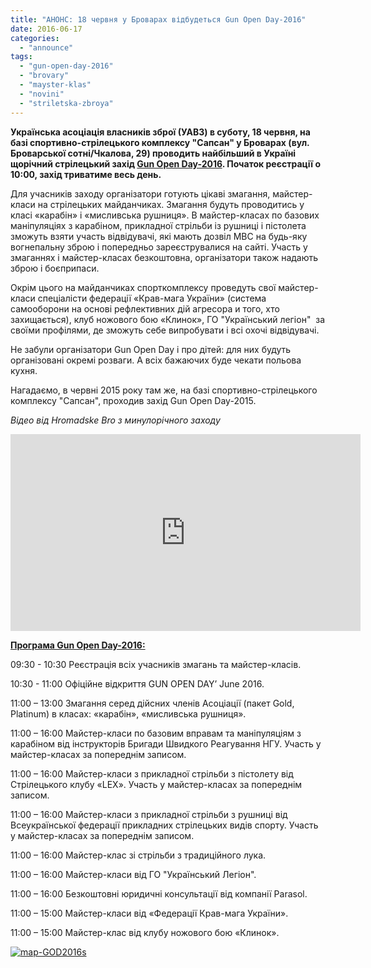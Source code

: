 ```yaml
---
title: "АНОНС: 18 червня у Броварах відбудеться Gun Open Day-2016"
date: 2016-06-17
categories: 
  - "announce"
tags: 
  - "gun-open-day-2016"
  - "brovary"
  - "mayster-klas"
  - "novini"
  - "striletska-zbroya"
---
```


**Українська асоціація власників зброї (УАВЗ) в суботу, 18 червня, на базі спортивно-стрілецького комплексу "Сапсан" у Броварах (вул. Броварської сотні/Чкалова, 29) проводить найбільший в Україні щорічний стрілецький захід [Gun Open Day-2016](http://zbroya.info/uk/partner/uavz/events/9648_gun-open-day-june-2016/). Початок реєстрації о 10:00, захід триватиме весь день.**

Для учасників заходу організатори готують цікаві змагання, майстер-класи на стрілецьких майданчиках. Змагання будуть проводитись у класі «карабін» і «мисливська рушниця». В майстер-класах по базових маніпуляціях з карабіном, прикладної стрільби із рушниці і пістолета зможуть взяти участь відвідувачі, які мають дозвіл МВС на будь-яку вогнепальну зброю і попередньо зареєструвалися на сайті. Участь у змаганнях і майстер-класах безкоштовна, організатори також надають зброю і боєприпаси.

Окрім цього на майданчиках спорткомплексу проведуть свої майстер-класи спеціалісти федерації «Крав-мага України» (система самооборони на основі рефлективних дій агресора и того, хто захищається), клуб ножового бою «Клинок», ГО "Український легіон"  за своїми профілями, де зможуть себе випробувати і всі охочі відвідувачі.

Не забули організатори Gun Open Day і про дітей: для них будуть організовані окремі розваги. А всіх бажаючих буде чекати польова кухня.

Нагадаємо, в червні 2015 року там же, на базі спортивно-стрілецького комплексу "Сапсан", проходив захід Gun Open Day-2015.

_Відео від Hromadske Bro з минулорічного заходу_

<iframe src="https://www.youtube.com/embed/AETDpAQ4Py4" width="560" height="315" frameborder="0" allowfullscreen="allowfullscreen"></iframe>

**[Програма Gun Open Day-2016:](http://zbroya.info/uk/partner/uavz/blog/9828_programa-gun-open-day-june-2016/)**

09:30 - 10:30 Реєстрація всіх учасників змагань та майстер-класів.

10:30 - 11:00 Офіційне відкриття GUN OPEN DAY’ June 2016.

11:00 – 13:00 Змагання серед дійсних членів Асоціації (пакет Gold, Platinum) в класах: «карабін», «мисливська рушниця».

11:00 – 16:00 Майстер-класи по базовим вправам та маніпуляціям з карабіном від інструкторів Бригади Швидкого Реагування НГУ. Участь у майстер-класах за попереднім записом.

11:00 – 16:00 Майстер-класи з прикладної стрільби з пістолету від Стрілецького клубу «LEX». Участь у майстер-класах за попереднім записом.

11:00 – 16:00 Майстер-класи з прикладної стрільби з рушниці від Всеукраїнської федерації прикладних стрілецьких видів спорту. Участь у майстер-класах за попереднім записом.

11:00 – 16:00 Майстер-клас зі стрільби з традиційного лука.

11:00 – 16:00 Майстер-класи від ГО "Український Легіон".

11:00 – 16:00 Безкоштовні юридичні консультації від компанії Parasol.

11:00 – 15:00 Майстер-класи від «Федерації Крав-мага України».

11:00 – 15:00 Майстер-клас від клубу ножового бою «Клинок».

[![map-GOD2016s](https://mpz.brovary.org/wp-content/uploads/2016/06/map-GOD2016s.jpg)](https://mpz.brovary.org/wp-content/uploads/2016/06/map-GOD2016s.jpg)
